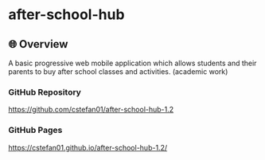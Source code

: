 # after-school-hub

## 🌐 Overview

A basic progressive web mobile application which allows students and their parents to buy after school classes and activities. (academic work)

### GitHub Repository

https://github.com/cstefan01/after-school-hub-1.2

### GitHub Pages

https://cstefan01.github.io/after-school-hub-1.2/
